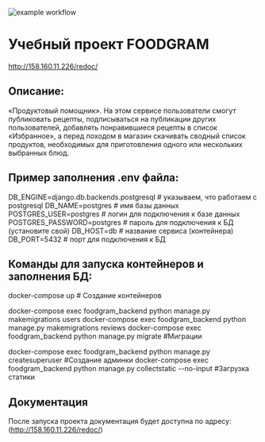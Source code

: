 ![example workflow](https://github.com/lvvs666/foodgram-project-react/actions/workflows/foodgram_workflow.yml/badge.svg)


# Учебный проект  FOODGRAM
http://158.160.11.226/redoc/ 

## Описание:
 «Продуктовый помощник». На этом сервисе пользователи смогут публиковать рецепты, подписываться на публикации других пользователей, добавлять понравившиеся рецепты в список «Избранное», а перед походом в магазин скачивать сводный список продуктов, необходимых для приготовления одного или нескольких выбранных блюд.

## Пример заполнения .env файла:
DB_ENGINE=django.db.backends.postgresql # указываем, что работаем с postgresql
DB_NAME=postgres # имя базы данных
POSTGRES_USER=postgres # логин для подключения к базе данных
POSTGRES_PASSWORD=postgres # пароль для подключения к БД (установите свой)
DB_HOST=db # название сервиса (контейнера)
DB_PORT=5432 # порт для подключения к БД 


## Команды для запуска контейнеров и заполнения БД:
docker-compose up  # Создание контейнеров

docker-compose exec foodgram_backend python manage.py makemigrations users
docker-compose exec foodgram_backend python manage.py makemigrations reviews
docker-compose exec foodgram_backend python manage.py migrate #Миграции

docker-compose exec foodgram_backend python manage.py createsuperuser #Создание админки
docker-compose exec foodgram_backend python manage.py collectstatic --no-input  #Загрузка статики

## Документация
После запуска проекта документация будет доступна по адресу: 
(http://158.160.11.226/redoc/)
